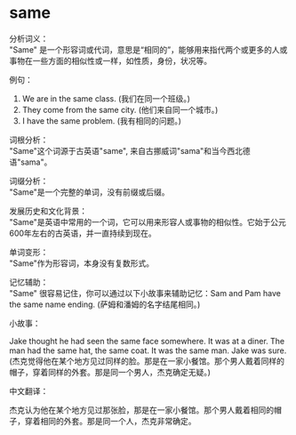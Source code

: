 # same

分析词义：  
"Same" 是一个形容词或代词，意思是“相同的”，能够用来指代两个或更多的人或事物在一些方面的相似性或一样，如性质，身份，状况等。

  

例句：

  

1.  We are in the same class. (我们在同一个班级。)
2.  They come from the same city. (他们来自同一个城市。)
3.  I have the same problem. (我有相同的问题。)

  

词根分析：  
"Same"这个词源于古英语"same", 来自古挪威词"sama"和当今西北德语"sama"。

  

词缀分析：  
"Same"是一个完整的单词，没有前缀或后缀。

  

发展历史和文化背景：  
"Same"是英语中常用的一个词，它可以用来形容人或事物的相似性。它始于公元600年左右的古英语，并一直持续到现在。

  

单词变形：  
"Same"作为形容词，本身没有复数形式。

  

记忆辅助：  
"Same" 很容易记住，你可以通过以下小故事来辅助记忆：Sam and Pam have the same name ending. (萨姆和潘姆的名字结尾相同。)

  

小故事：

  

Jake thought he had seen the same face somewhere. It was at a diner. The man had the same hat, the same coat. It was the same man. Jake was sure. (杰克觉得他在某个地方见过同样的脸。那是在一家小餐馆。那个男人戴着同样的帽子，穿着同样的外套。那是同一个男人，杰克确定无疑。)

  

中文翻译：

  

杰克认为他在某个地方见过那张脸，那是在一家小餐馆。那个男人戴着相同的帽子，穿着相同的外套。那是同一个人，杰克非常确定。
